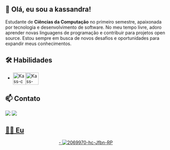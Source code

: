 ## 🌟 Olá, eu sou a kassandra!
Estudante de **Ciências da Computação** no primeiro semestre, apaixonada por tecnologia e desenvolvimento de software. No meu tempo livre, adoro aprender novas linguagens de programação e contribuir para projetos open source. Estou sempre em busca de novos desafios e oportunidades para expandir meus conhecimentos.

## 🛠️ Habilidades
- <img align="center" alt="Kass-c" height="38" width="40" src="https://cdn.jsdelivr.net/gh/devicons/devicon@latest/icons/c/c-original.svg" /><img align="center" alt="Kass-phyton" height="38" width="40" src="https://cdn.jsdelivr.net/gh/devicons/devicon@latest/icons/python/python-original.svg" />

## 📫 Contato
<div>
  <a href="https://www.instagram.com/ikashfairy?igsh=MWIycHZ1a3VtcjRjMg==" target="_blank"><img src="https://img.shields.io/badge/Instagram-E4405F?style=for-the-badge&logo=instagram&logoColor=white"></a>
  <a href="mailto:kassandrasantos2829@gmail.com" target="_blank"><img src="https://img.shields.io/badge/Gmail-D14836?style=for-the-badge&logo=gmail&logoColor=white"/>
</div>
    
## ☝🏽 Eu

<div align="center">
- <a href="https://imgbb.com/"><img src="https://i.ibb.co/DD7mF3T/2069970-hc-Jfbn-RP.png" alt="2069970-hc-Jfbn-RP" border="0"></a
</div>
